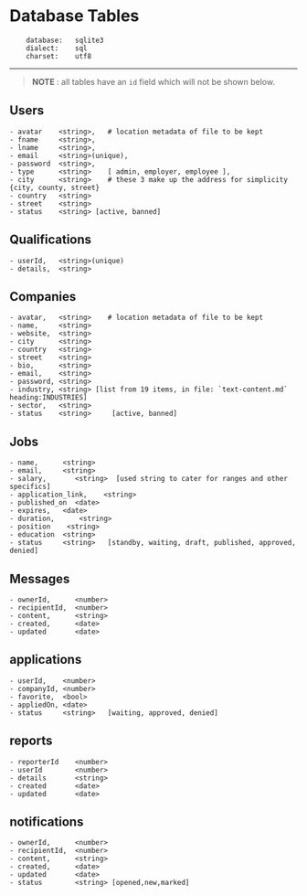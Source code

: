 # Database Tables

        database:   sqlite3
        dialect:    sql
        charset:    utf8

---

> **NOTE** : all tables have an `id` field which will not be shown below.

## Users

    - avatar    <string>,   # location metadata of file to be kept
    - fname     <string>,
    - lname     <string>,
    - email     <string>(unique),
    - password  <string>,
    - type      <string>    [ admin, employer, employee ],
    - city      <string>    # these 3 make up the address for simplicity {city, county, street}
    - country   <string>
    - street    <string>
    - status    <string> [active, banned]

## Qualifications

    - userId,   <string>(unique)
    - details,  <string>

## Companies

    - avatar,   <string>    # location metadata of file to be kept
    - name,     <string>
    - website,  <string>
    - city      <string>
    - country   <string>
    - street    <string>
    - bio,      <string>
    - email,    <string>
    - password, <string>
    - industry, <string> [list from 19 items, in file: `text-content.md` heading:INDUSTRIES]
    - sector,   <string>    
    - status    <string>     [active, banned]

## Jobs

    - name,      <string>
    - email,     <string>
    - salary,       <string>  [used string to cater for ranges and other specifics]
    - application_link,    <string>
    - published_on  <date>
    - expires,   <date>
    - duration,      <string>
    - position    <string>   
    - education  <string>
    - status     <string>   [standby, waiting, draft, published, approved, denied]

## Messages

    - ownerId,      <number>
    - recipientId,  <number>
    - content,      <string>
    - created,      <date>
    - updated       <date>

## applications

    - userId,    <number>
    - companyId, <number>
    - favorite,  <bool>
    - appliedOn, <date>
    - status     <string>   [waiting, approved, denied]

## reports

    - reporterId    <number>
    - userId        <number>
    - details       <string>
    - created       <date>
    - updated       <date>

## notifications

    - ownerId,      <number>
    - recipientId,  <number>
    - content,      <string>
    - created,      <date>
    - updated       <date>
    - status        <string> [opened,new,marked]